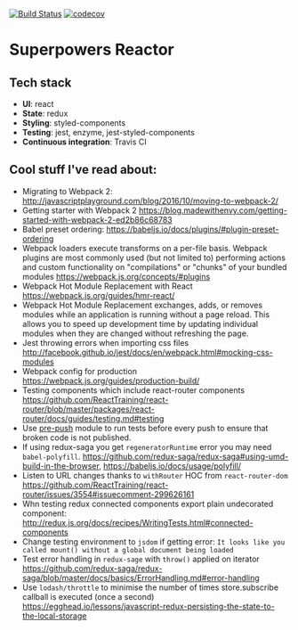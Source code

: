 [![Build Status](https://travis-ci.org/PiotrBerebecki/superpowers-reactor.svg?branch=master)](https://travis-ci.org/PiotrBerebecki/superpowers-reactor)
[![codecov](https://codecov.io/gh/PiotrBerebecki/superpowers-reactor/branch/master/graph/badge.svg)](https://codecov.io/gh/PiotrBerebecki/superpowers-reactor)

# Superpowers Reactor

## Tech stack
- **UI**: react
- **State**: redux
- **Styling**: styled-components
- **Testing**: jest, enzyme, jest-styled-components
- **Continuous integration**: Travis CI

## Cool stuff I've read about:

- Migrating to Webpack 2: http://javascriptplayground.com/blog/2016/10/moving-to-webpack-2/
- Getting starter with Webpack 2 https://blog.madewithenvy.com/getting-started-with-webpack-2-ed2b86c68783
- Babel preset ordering: https://babeljs.io/docs/plugins/#plugin-preset-ordering
- Webpack loaders execute transforms on a per-file basis. Webpack plugins are most commonly used (but not limited to) performing actions and custom functionality on "compilations" or "chunks" of your bundled modules https://webpack.js.org/concepts/#plugins
- Webpack Hot Module Replacement with React https://webpack.js.org/guides/hmr-react/
- Webpack Hot Module Replacement exchanges, adds, or removes modules while an application is running without a page reload. This allows you to speed up development time by updating individual modules when they are changed without refreshing the page.
- Jest throwing errors when importing css files http://facebook.github.io/jest/docs/en/webpack.html#mocking-css-modules
- Webpack config for production https://webpack.js.org/guides/production-build/
- Testing components which include react-router components https://github.com/ReactTraining/react-router/blob/master/packages/react-router/docs/guides/testing.md#testing
- Use [pre-push](https://www.npmjs.com/package/pre-push) module to run tests before every push to ensure that broken code is not published.
- If using redux-saga you get `regeneratorRuntime` error you may need `babel-polyfill`. https://github.com/redux-saga/redux-saga#using-umd-build-in-the-browser, https://babeljs.io/docs/usage/polyfill/
- Listen to URL changes thanks to `withRouter` HOC from `react-router-dom` https://github.com/ReactTraining/react-router/issues/3554#issuecomment-299626161
- Whn testing redux connected components export plain undecorated component: http://redux.js.org/docs/recipes/WritingTests.html#connected-components
- Change testing environment to `jsdom` if getting error: `It looks like you called mount() without a global document being loaded`
- Test error handling in `redux-sage` with `throw()` applied on iterator https://github.com/redux-saga/redux-saga/blob/master/docs/basics/ErrorHandling.md#error-handling
- Use `lodash/throttle` to minimise the number of times store.subscribe callball is executed (once a second) https://egghead.io/lessons/javascript-redux-persisting-the-state-to-the-local-storage
